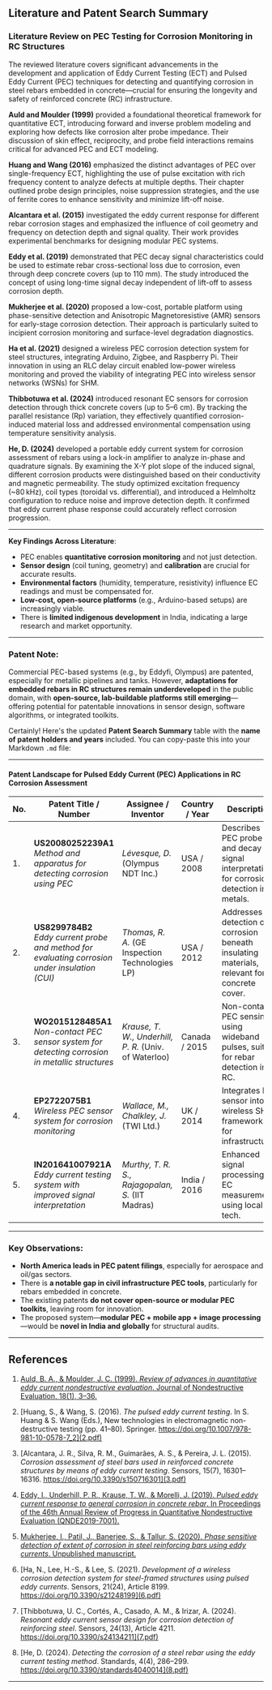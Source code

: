 ## Literature and Patent Search Summary

### **Literature Review on PEC Testing for Corrosion Monitoring in RC Structures**

The reviewed literature covers significant advancements in the development and application of Eddy Current Testing (ECT) and Pulsed Eddy Current (PEC) techniques for detecting and quantifying corrosion in steel rebars embedded in concrete—crucial for ensuring the longevity and safety of reinforced concrete (RC) infrastructure.

**Auld and Moulder (1999)** provided a foundational theoretical framework for quantitative ECT, introducing forward and inverse problem modeling and exploring how defects like corrosion alter probe impedance. Their discussion of skin effect, reciprocity, and probe field interactions remains critical for advanced PEC and ECT modeling.

**Huang and Wang (2016)** emphasized the distinct advantages of PEC over single-frequency ECT, highlighting the use of pulse excitation with rich frequency content to analyze defects at multiple depths. Their chapter outlined probe design principles, noise suppression strategies, and the use of ferrite cores to enhance sensitivity and minimize lift-off noise.

**Alcantara et al. (2015)** investigated the eddy current response for different rebar corrosion stages and emphasized the influence of coil geometry and frequency on detection depth and signal quality. Their work provides experimental benchmarks for designing modular PEC systems.

**Eddy et al. (2019)** demonstrated that PEC decay signal characteristics could be used to estimate rebar cross-sectional loss due to corrosion, even through deep concrete covers (up to 110 mm). The study introduced the concept of using long-time signal decay independent of lift-off to assess corrosion depth.

**Mukherjee et al. (2020)** proposed a low-cost, portable platform using phase-sensitive detection and Anisotropic Magnetoresistive (AMR) sensors for early-stage corrosion detection. Their approach is particularly suited to incipient corrosion monitoring and surface-level degradation diagnostics.

**Ha et al. (2021)** designed a wireless PEC corrosion detection system for steel structures, integrating Arduino, Zigbee, and Raspberry Pi. Their innovation in using an RLC delay circuit enabled low-power wireless monitoring and proved the viability of integrating PEC into wireless sensor networks (WSNs) for SHM.

**Thibbotuwa et al. (2024)** introduced resonant EC sensors for corrosion detection through thick concrete covers (up to 5–6 cm). By tracking the parallel resistance (Rp) variation, they effectively quantified corrosion-induced material loss and addressed environmental compensation using temperature sensitivity analysis.

**He, D. (2024)** developed a portable eddy current system for corrosion assessment of rebars using a lock-in amplifier to analyze in-phase and quadrature signals. By examining the X-Y plot slope of the induced signal, different corrosion products were distinguished based on their conductivity and magnetic permeability. The study optimized excitation frequency (~80 kHz), coil types (toroidal vs. differential), and introduced a Helmholtz configuration to reduce noise and improve detection depth. It confirmed that eddy current phase response could accurately reflect corrosion progression.

---

**Key Findings Across Literature**:

* PEC enables **quantitative corrosion monitoring** and not just detection.
* **Sensor design** (coil tuning, geometry) and **calibration** are crucial for accurate results.
* **Environmental factors** (humidity, temperature, resistivity) influence EC readings and must be compensated for.
* **Low-cost, open-source platforms** (e.g., Arduino-based setups) are increasingly viable.
* There is **limited indigenous development** in India, indicating a large research and market opportunity.
---
### **Patent Note**:
Commercial PEC-based systems (e.g., by Eddyfi, Olympus) are patented, especially for metallic pipelines and tanks. However, **adaptations for embedded rebars in RC structures remain underdeveloped** in the public domain, with **open-source, lab-buildable platforms still emerging**—offering potential for patentable innovations in sensor design, software algorithms, or integrated toolkits.

Certainly! Here's the updated **Patent Search Summary** table with the **name of patent holders and years** included. You can copy-paste this into your Markdown `.md` file:

---

#### **Patent Landscape for Pulsed Eddy Current (PEC) Applications in RC Corrosion Assessment**

| No. | Patent Title / Number                                                                                | Assignee / Inventor                                   | Country / Year | Description                                                                                 | Relevance                                                            |
| --- | ---------------------------------------------------------------------------------------------------- | ----------------------------------------------------- | -------------- | ------------------------------------------------------------------------------------------- | -------------------------------------------------------------------- |
| 1.  | **US20080252239A1**<br>*Method and apparatus for detecting corrosion using PEC*                      | *Lévesque, D.* (Olympus NDT Inc.)                     | USA / 2008     | Describes PEC probe and decay signal interpretation for corrosion detection in metals.      | Core tech behind Proceq PEC tools; applicable to embedded rebars.    |
| 2.  | **US8299784B2**<br>*Eddy current probe and method for evaluating corrosion under insulation (CUI)*   | *Thomas, R. A.* (GE Inspection Technologies LP)       | USA / 2012     | Addresses detection of corrosion beneath insulating materials, relevant for concrete cover. | Offers insights for concrete-covered steel diagnostics.              |
| 3.  | **WO2015128485A1**<br>*Non-contact PEC sensor system for detecting corrosion in metallic structures* | *Krause, T. W., Underhill, P. R.* (Univ. of Waterloo) | Canada / 2015  | Non-contact PEC sensing using wideband pulses, suited for rebar detection in RC.            | Foundational academic work; excellent base for low-cost adaptation.  |
| 4.  | **EP2722075B1**<br>*Wireless PEC sensor system for corrosion monitoring*                             | *Wallace, M., Chalkley, J.* (TWI Ltd.)                | UK / 2014      | Integrates PEC sensor into wireless SHM frameworks for infrastructure.                      | Ideal for developing remote corrosion monitoring tools.              |
| 5.  | **IN201641007921A**<br>*Eddy current testing system with improved signal interpretation*             | *Murthy, T. R. S., Rajagopalan, S.* (IIT Madras)      | India / 2016   | Enhanced signal processing for EC measurements using local tech.                            | Potential starting point for indigenous PEC rebar inspection system. |

---

###  Key Observations:

* **North America leads in PEC patent filings**, especially for aerospace and oil/gas sectors.
* There is **a notable gap in civil infrastructure PEC tools**, particularly for rebars embedded in concrete.
* The existing patents **do not cover open-source or modular PEC toolkits**, leaving room for innovation.
* The proposed system—**modular PEC + mobile app + image processing**—would be **novel in India and globally** for structural audits.

---

## **References**

1. [Auld, B. A., & Moulder, J. C. (1999). *Review of advances in quantitative eddy current nondestructive evaluation*. Journal of Nondestructive Evaluation, 18(1), 3–36.](1.pdf)

2. [Huang, S., & Wang, S. (2016). *The pulsed eddy current testing*. In S. Huang & S. Wang (Eds.), New technologies in electromagnetic non-destructive testing (pp. 41–80). Springer. https://doi.org/10.1007/978-981-10-0578-7_2](2.pdf)

3. [Alcantara, J. R., Silva, R. M., Guimarães, A. S., & Pereira, J. L. (2015). *Corrosion assessment of steel bars used in reinforced concrete structures by means of eddy current testing*. Sensors, 15(7), 16301–16316. https://doi.org/10.3390/s150716301](3.pdf)

4. [Eddy, I., Underhill, P. R., Krause, T. W., & Morelli, J. (2019). *Pulsed eddy current response to general corrosion in concrete rebar*. In Proceedings of the 46th Annual Review of Progress in Quantitative Nondestructive Evaluation (QNDE2019-7001).](4.pdf)

5. [Mukherjee, I., Patil, J., Banerjee, S., & Tallur, S. (2020). *Phase sensitive detection of extent of corrosion in steel reinforcing bars using eddy currents*. Unpublished manuscript.](5.pdf)

6. [Ha, N., Lee, H.-S., & Lee, S. (2021). *Development of a wireless corrosion detection system for steel-framed structures using pulsed eddy currents*. Sensors, 21(24), Article 8199. https://doi.org/10.3390/s21248199](6.pdf)

7. [Thibbotuwa, U. C., Cortés, A., Casado, A. M., & Irizar, A. (2024). *Resonant eddy current sensor design for corrosion detection of reinforcing steel*. Sensors, 24(13), Article 4211. https://doi.org/10.3390/s24134211](7.pdf)

8. [He, D. (2024). *Detecting the corrosion of a steel rebar using the eddy current testing method*. Standards, 4(4), 286–299. https://doi.org/10.3390/standards4040014](8.pdf)

---
